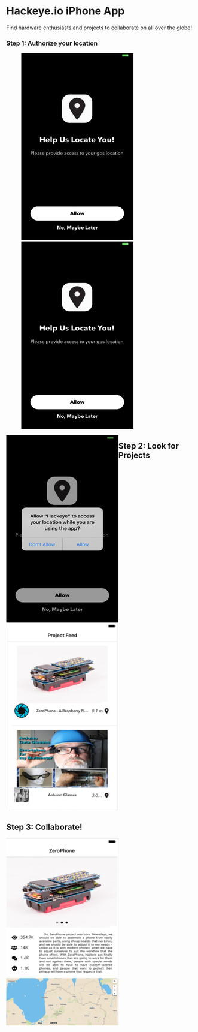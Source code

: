 # Hackeye.io iPhone App 
Find hardware enthusiasts and projects to collaborate on all over the globe!

### Step 1: Authorize your location
<figure class="half">
      <img height = "500" width = "300" src="https://github.com/hwanggit/Hackeye-ios-app/blob/master/Assets/UIViews/locationpermission.png">
   <img height = "500" width = "300" src="https://github.com/hwanggit/Hackeye-ios-app/blob/master/Assets/UIViews/locationpermission.png">
</figure>

<img style="float: left" height = "500" width = "300" src="https://github.com/hwanggit/Hackeye-ios-app/blob/master/Assets/UIViews/locationallow.png">

## Step 2: Look for Projects
<img style="float: center" height = "500" width = "300" src="https://github.com/hwanggit/Hackeye-ios-app/blob/master/images/UIViews/ProjectFeed.png">

## Step 3: Collaborate!
<img style="float: center" height = "500" width = "300" src="https://github.com/hwanggit/Hackeye-ios-app/blob/master/images/UIViews/DetailedView.png">
